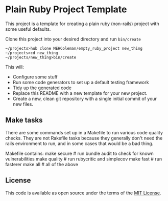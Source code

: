 # Plain Ruby Project Template

This project is a template for creating a plain ruby (non-rails) project with
some useful defaults.

Clone this project into your desired directory and run `bin/create`
~~~
~/projects>hub clone MEHColeman/empty_ruby_project new_thing
~/projects>cd new_thing
~/projects/new_thing>bin/create
~~~

This will:
  * Configure some stuff
  * Run some code generators to set up a default testing framework
  * Tidy up the generated code
  * Replace this README with a new template for your new project.
  * Create a new, clean git repository with a single initial commit of your new
    files.

## Make tasks
There are some commands set up in a Makefile to run various code quality
checks. They are not Rakefile tasks because they generally don't need the rails
environment to run, and in some cases that would be a bad thing.

Makefile contains:
make secure    # run bundle audit to check for known vulnerabilities
make quality   # run rubycritic and simplecov
make fast      # run fasterer
make all       # all of the above

## License

This code is available as open source under the terms of the [MIT License](http://opensource.org/licenses/MIT).
